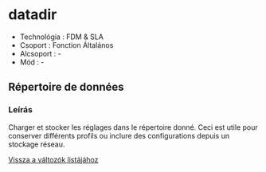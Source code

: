 # datadir

* Technológia : FDM & SLA
* Csoport : Fonction Általános
* Alcsoport : -
* Mód : -

## Répertoire de données

### Leírás

Charger et stocker les réglages dans le répertoire donné. Ceci est utile pour conserver différents profils ou inclure des configurations depuis un stockage réseau.

[Vissza a változók listájához](variable_list.md)

